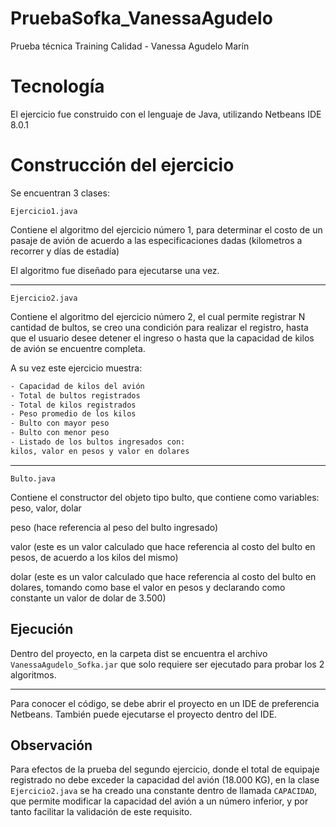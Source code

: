# PruebaSofka_VanessaAgudelo
Prueba técnica Training Calidad - Vanessa Agudelo Marín

# Tecnología
El ejercicio fue construido con el lenguaje de Java, utilizando Netbeans IDE 8.0.1

# Construcción del ejercicio

Se encuentran 3 clases:


```Ejercicio1.java```

Contiene el algoritmo del ejercicio número 1, para determinar el costo de un pasaje de avión de acuerdo a las especificaciones dadas (kilometros a recorrer y días de estadía)

El algoritmo fue diseñado para ejecutarse una vez.

___
```Ejercicio2.java```

Contiene el algoritmo del ejercicio número 2, el cual permite registrar N cantidad de bultos, se creo una condición para realizar el registro, hasta que el usuario desee detener el ingreso o hasta que la capacidad de kilos de avión se encuentre completa.

A su vez este ejercicio muestra:
```bash
- Capacidad de kilos del avión
- Total de bultos registrados
- Total de kilos registrados
- Peso promedio de los kilos
- Bulto con mayor peso
- Bulto con menor peso
- Listado de los bultos ingresados con: 
kilos, valor en pesos y valor en dolares
```

___
```Bulto.java```

Contiene el constructor del objeto tipo bulto, que contiene como variables: peso, valor, dolar

peso (hace referencia al peso del bulto ingresado)

valor (este es un valor calculado que hace referencia al costo del bulto en pesos, de acuerdo a los kilos del mismo)

dolar (este es un valor calculado que hace referencia al costo del bulto en dolares, tomando como base el valor en pesos y declarando como constante un valor de dolar de 3.500)



## Ejecución
Dentro del proyecto, en la carpeta dist se encuentra el archivo ```VanessaAgudelo_Sofka.jar``` que solo requiere ser ejecutado para probar los 2 algoritmos.
___
Para conocer el código, se debe abrir el proyecto en un IDE de preferencia Netbeans. También puede ejecutarse el proyecto dentro del IDE.


## Observación

Para efectos de la prueba del segundo ejercicio,  donde el total de equipaje registrado no debe exceder la capacidad del avión (18.000 KG), en la clase ```Ejercicio2.java``` se ha creado una constante dentro de llamada ```CAPACIDAD```, que permite modificar la capacidad del avión a un número inferior, y por tanto facilitar la validación de este requisito.